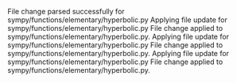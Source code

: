File change parsed successfully for sympy/functions/elementary/hyperbolic.py
Applying file update for sympy/functions/elementary/hyperbolic.py
File change applied to sympy/functions/elementary/hyperbolic.py.
Applying file update for sympy/functions/elementary/hyperbolic.py
File change applied to sympy/functions/elementary/hyperbolic.py.
Applying file update for sympy/functions/elementary/hyperbolic.py
File change applied to sympy/functions/elementary/hyperbolic.py.
